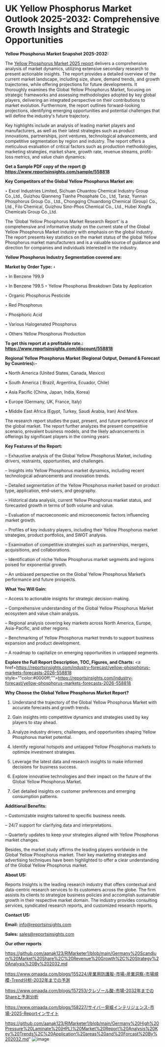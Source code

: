 # UK Yellow Phosphorus Market Outlook 2025-2032: Comprehensive Growth Insights and Strategic Opportunities

<strong>Yellow Phosphorus Market Snapshot 2025-2032:</strong>

The <a href=https://www.reportsinsights.com/sample/558818>Yellow Phosphorus Market 2025 report</a> delivers a comprehensive analysis of market dynamics, utilizing extensive secondary research to present actionable insights. The report provides a detailed overview of the current market landscape, including size, share, demand trends, and growth trajectories, while offering projections for future developments. It thoroughly examines the Global Yellow Phosphorus Market, focusing on strategic frameworks and assessing methodologies adopted by key global players, delivering an integrated perspective on their contributions to market evolution. Furthermore, the report outlines forward-looking projections, identifying emerging opportunities and potential challenges that will define the industry's future trajectory.

Key highlights include an analysis of leading market players and manufacturers, as well as their latest strategies such as product innovations, partnerships, joint ventures, technological advancements, and competitive segmentation by region and industry. The report offers a meticulous evaluation of critical factors such as production methodologies, marketing strategies, market share, growth rate, revenue streams, profit-loss metrics, and value chain dynamics.

<strong>Get a Sample PDF copy of the report @ <a href=https://www.reportsinsights.com/sample/558818 style=color:#0000ff;>https://www.reportsinsights.com/sample/558818</a></strong>

<strong>Key Competitors of the Global Yellow Phosphorus Market are:</strong>

‣ Excel Industries Limited, Sichuan Chuantou Chemical Industry Group Co.,Ltd., Guizhou Qianneng Tianhe Phosphate Co., Ltd, Taraz, Yunnan Phosphorus Group Co., Ltd., Chongqing Chuandong Chemical (Group) Co., Ltd., Filo Chemical, Guizhou Sino-Phos Chemical Co., Ltd., Hubei Xingfa Chemicals Group Co.,Ltd.

The ‘Global Yellow Phosphorus Market Research Report’ is a comprehensive and informative study on the current state of the Global Yellow Phosphorus Market industry with emphasis on the global industry. The report presents key statistics on the market status of the global Yellow Phosphorus market manufacturers and is a valuable source of guidance and direction for companies and individuals interested in the industry.

<strong>Yellow Phosphorus Industry Segmentation covered are:</strong>

<strong>Market by Order Type: </strong>
‣ 

‣ In Benzene ?99.9

‣ In Benzene ?99.5
‣ Yellow Phosphorus Breakdown Data by Application

‣ Organic Phosphorus Pesticide

‣ Red Phosphorus

‣ Phosphoric Acid

‣ Various Halogenated Phosphorus

‣ Others
Yellow Phosphorus Production

<strong>To get this report at a profitable rate.: <a href=https://www.reportsinsights.com/discount/558818 style=color:#0000ff;>https://www.reportsinsights.com/discount/558818</a></strong>

<strong>Regional Yellow Phosphorus Market (Regional Output, Demand &amp; Forecast by Countries):-</strong>

• North America (United States, Canada, Mexico)

• South America ( Brazil, Argentina, Ecuador, Chile)

• Asia Pacific (China, Japan, India, Korea)

• Europe (Germany, UK, France, Italy)

• Middle East Africa (Egypt, Turkey, Saudi Arabia, Iran) And More.

The research report studies the past, present, and future performance of the global market. The report further analyzes the present competitive scenario, prevalent business models, and the likely advancements in offerings by significant players in the coming years.

<strong>Key Features of the Report:</strong>

– Exhaustive analysis of the Global Yellow Phosphorus Market, including drivers, restraints, opportunities, and challenges.

– Insights into Yellow Phosphorus market dynamics, including recent technological advancements and innovation trends.

– Detailed segmentation of the Yellow Phosphorus market based on product type, application, end-users, and geography.

– Historical data analysis, current Yellow Phosphorus market status, and forecasted growth in terms of both volume and value.

– Evaluation of macroeconomic and microeconomic factors influencing market growth.

– Profiles of key industry players, including their Yellow Phosphorus market strategies, product portfolios, and SWOT analysis.

– Examination of competitive strategies such as partnerships, mergers, acquisitions, and collaborations.

– Identification of niche Yellow Phosphorus market segments and regions poised for exponential growth.

– An unbiased perspective on the Global Yellow Phosphorus Market’s performance and future prospects.

<strong>What You Will Gain:</strong>

– Access to actionable insights for strategic decision-making.

– Comprehensive understanding of the Global Yellow Phosphorus Market ecosystem and value chain analysis.

– Regional analysis covering key markets across North America, Europe, Asia-Pacific, and other regions.

– Benchmarking of Yellow Phosphorus market trends to support business expansion and product development.

– A roadmap to capitalize on emerging opportunities in untapped segments.

<strong>Explore the Full Report Description, TOC, Figures, and Charts:</strong>
<a href=https://reportsinsights.com/industry-forecast/yellow-phosphorus-markets-forecasts-2026-558818 style=""color:#0000ff;"">https://reportsinsights.com/industry-forecast/yellow-phosphorus-markets-forecasts-2026-558818</a>

<strong>Why Choose the Global Yellow Phosphorus Market Report?</strong>

1. Understand the trajectory of the Global Yellow Phosphorus Market with accurate forecasts and growth trends.

2. Gain insights into competitive dynamics and strategies used by key players to stay ahead.

3. Analyze industry drivers, challenges, and opportunities shaping Yellow Phosphorus market potential.

4. Identify regional hotspots and untapped Yellow Phosphorus markets to optimize investment strategies.

5. Leverage the latest data and research insights to make informed decisions for business success.

6. Explore innovative technologies and their impact on the future of the Global Yellow Phosphorus Market.

7. Get detailed insights on customer preferences and emerging consumption patterns.

<strong>Additional Benefits:</strong>

– Customizable insights tailored to specific business needs.

– 24/7 support for clarifying data and interpretations.

– Quarterly updates to keep your strategies aligned with Yellow Phosphorus market changes.

Besides, the market study affirms the leading players worldwide in the Global Yellow Phosphorus market. Their key marketing strategies and advertising techniques have been highlighted to offer a clear understanding of the Global Yellow Phosphorus market.

<strong><strong>About US</strong>:</strong>

Reports Insights is the leading research industry that offers contextual and data-centric research services to its customers across the globe. The firm assists its clients to strategize business policies and accomplish sustainable growth in their respective market domain. The industry provides consulting services, syndicated research reports, and customized research reports.

<strong>Contact US:</strong>

<p class=><b>Email:</b> <a href=mailto:info@reportsinsights.com>info@reportsinsights.com</a></p>
<p class=><b>Sales:</b> <a href=mailto:sales@reportsinsights.com>sales@reportsinsights.com</a></p>

<strong>Our other reports</strong>

<a href=https://github.com/aanak123/RIMarketer1/blob/main/Germany%20Scandium%20Market%20Share%2C%20Revenue%20Growth%2C%20Strategy%20Analysis%20By%202032.md>https://github.com/aanak123/RIMarketer1/blob/main/Germany%20Scandium%20Market%20Share%2C%20Revenue%20Growth%2C%20Strategy%20Analysis%20By%202032.md</a>

<a href=https://www.omaada.com/blogs/155224/産業用防護服-市場-産業洞察-市場規模-Trend分析-2032年までの予測>https://www.omaada.com/blogs/155224/産業用防護服-市場-産業洞察-市場規模-Trend分析-2032年までの予測</a>

<a href=https://www.omaada.com/blogs/157253/クレゾール酸-市場-2032年までのShareと予測分析>https://www.omaada.com/blogs/157253/クレゾール酸-市場-2032年までのShareと予測分析</a>

<a href=https://www.omaada.com/blogs/158227/サイバー脅威インテリジェンス-市場-2025-Reportインサイト>https://www.omaada.com/blogs/158227/サイバー脅威インテリジェンス-市場-2025-Reportインサイト</a>

<a href=https://github.com/aanak123/RIMarketer1/blob/main/Germany%20High%20Pressure%20Laminate%20(HPL)%20Market%20Report%20Analysis%20Key%20Trends%2C%20Application%20areas%20and%20Forcast%20By%202032.md>https://github.com/aanak123/RIMarketer1/blob/main/Germany%20High%20Pressure%20Laminate%20(HPL)%20Market%20Report%20Analysis%20Key%20Trends%2C%20Application%20areas%20and%20Forcast%20By%202032.md</a>"
![image](https://github.com/user-attachments/assets/2e73c6c0-bc6e-478b-87f4-21fe5ad12947)
